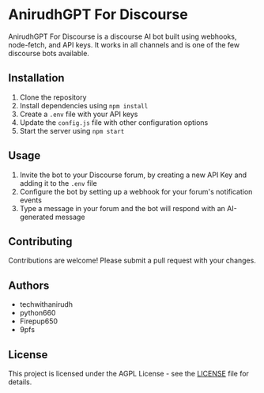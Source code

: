 # AnirudhGPT For Discourse

AnirudhGPT For Discourse is a discourse AI bot built using webhooks, node-fetch, and API keys. It works in all channels and is one of the few discourse bots available.

## Installation

1. Clone the repository
2. Install dependencies using `npm install`
3. Create a `.env` file with your API keys
4. Update the `config.js` file with other configuration options
5. Start the server using `npm start`

## Usage

1. Invite the bot to your Discourse forum, by creating a new API Key and adding it to the `.env` file
2. Configure the bot by setting up a webhook for your forum's notification events
3. Type a message in your forum and the bot will respond with an AI-generated message

## Contributing

Contributions are welcome! Please submit a pull request with your changes.

## Authors

- techwithanirudh
- python660
- Firepup650
- 9pfs

## License

This project is licensed under the AGPL License - see the [LICENSE](LICENSE) file for details.
